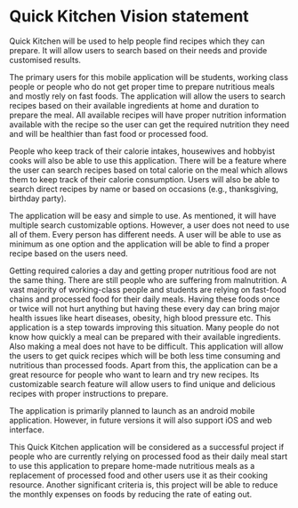 Quick Kitchen Vision statement
==============================
 
Quick Kitchen will be used to help people find recipes which they can prepare. It will allow users to search based on their needs and provide customised results.
 
The primary users for this mobile application will be students, working class people or people who do not get proper time to prepare nutritious meals and mostly rely on fast foods. The application will allow the users to search recipes based on their available ingredients at home and duration to prepare the meal. All available recipes will have proper nutrition information available with the recipe so the user can get the required nutrition they need and will be healthier than fast food or processed food.
 
People who keep track of their calorie intakes, housewives and hobbyist cooks will also be able to use this application. There will be a feature where the user can search recipes based on total calorie on the meal which allows them to keep track of their calorie consumption. Users will also be able to search direct recipes by name or based on occasions (e.g., thanksgiving, birthday party).
 
The application will be easy and simple to use. As mentioned, it will have multiple search customizable options. However, a user does not need to use all of them. Every person has different needs. A user will be able to use as minimum as one option and the application will be able to find a proper recipe based on the users need.
 
Getting required calories a day and getting proper nutritious food are not the same thing. There are still people who are suffering from malnutrition. A vast majority of working-class people and students are relying on fast-food chains and processed food for their daily meals. Having these foods once or twice will not hurt anything but having these every day can bring major health issues like heart diseases, obesity, high blood pressure etc. This application is a step towards improving this situation. Many people do not know how quickly a meal can be prepared with their available ingredients. Also making a meal does not have to be difficult. This application will allow the users to get quick recipes which will be both less time consuming and nutritious than processed foods. Apart from this, the application can be a great resource for people who want to learn and try new recipes. Its customizable search feature will allow users to find unique and delicious recipes with proper instructions to prepare.
 
The application is primarily planned to launch as an android mobile application. However, in future versions it will also support iOS and web interface.
 
This Quick Kitchen application will be considered as a successful project if people who are currently relying on processed food as their daily meal start to use this application to prepare home-made nutritious meals as a replacement of processed food and other users use it as their cooking resource. Another significant criteria is, this project will be able to reduce the monthly expenses on foods by reducing the rate of eating out.
